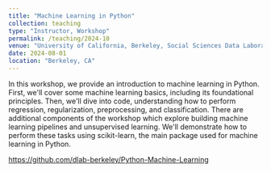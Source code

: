 ```yaml
---
title: "Machine Learning in Python"
collection: teaching
type: "Instructor, Workshop"
permalink: /teaching/2024-10
venue: "University of California, Berkeley, Social Sciences Data Laboratory"
date: 2024-08-01
location: "Berkeley, CA"
---
```


In this workshop, we provide an introduction to machine learning in Python. First, we'll cover some machine learning basics, including its foundational principles. Then, we'll dive into code, understanding how to perform regression, regularization, preprocessing, and classification. There are additional components of the workshop which explore building machine learning pipelines and unsupervised learning. We'll demonstrate how to perform these tasks using scikit-learn, the main package used for machine learning in Python.

https://github.com/dlab-berkeley/Python-Machine-Learning